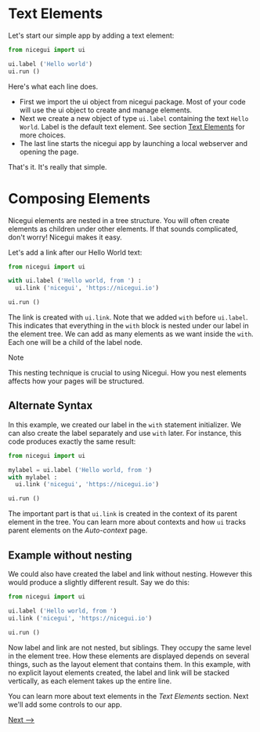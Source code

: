 # Text Elements

Let's start our simple app by adding a text element:
```py
from nicegui import ui

ui.label ('Hello world')
ui.run ()
```

Here's what each line does.
- First we import the ui object from nicegui package.  Most of your code will use the ui object to create and manage elements.
- Next we create a new object of type `ui.label` containing the text `Hello World`.  Label is the default text element.  See section [Text Elements](text-elements.md) for more choices.
- The last line starts the nicegui app by launching a local webserver and opening the page.

That's it.  It's really that simple.

# Composing Elements

Nicegui elements are nested in a tree structure.  You will often create elements as children under other elements.  If that sounds complicated, don't worry!  Nicegui makes it easy.

Let's add a link after our Hello World text:
```py
from nicegui import ui

with ui.label ('Hello world, from ') :
  ui.link ('nicegui', 'https://nicegui.io')

ui.run ()
```

The link is created with `ui.link`.  Note that we added `with` before `ui.label`.  This indicates that everything in the `with` block is nested under our label in the element tree.  We can add as many elements as we want inside the `with`.  Each one will be a child of the label node.

> [!NOTE]
> This nesting technique is crucial to using Nicegui.  How you nest elements affects how your pages will be structured.

## Alternate Syntax

In this example, we created our label in the `with` statement initializer.  We can also create the label separately and use `with` later.  For instance, this code produces exactly the same result:
```py
from nicegui import ui

mylabel = ui.label ('Hello world, from ')
with mylabel :
  ui.link ('nicegui', 'https://nicegui.io')

ui.run ()
```

The important part is that `ui.link` is created in the context of its parent element in the tree.  You can learn more about contexts and how `ui` tracks parent elements on the _Auto-context_ page.

## Example without nesting

We could also have created the label and link without nesting.  However this would produce a slightly different result.  Say we do this:
```py
from nicegui import ui

ui.label ('Hello world, from ')
ui.link ('nicegui', 'https://nicegui.io')

ui.run ()
```

Now label and link are not nested, but siblings.  They occupy the same level in the element tree.  How these elements are displayed depends on several things, such as the layout element that contains them.  In this example, with no explicit layout elements created, the label and link will be stacked vertically, as each element takes up the entire line.

You can learn more about text elements in the _Text Elements_ section.  Next we'll add some controls to our app.

[Next -->](overview-controls.md)
